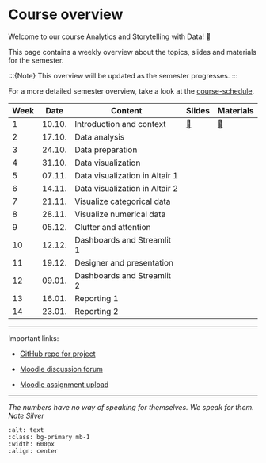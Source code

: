 # Course overview

Welcome to our course Analytics and Storytelling with Data! 👋  

This page contains a weekly overview about the topics, slides and materials for the semester.

:::{Note}
This overview will be updated as the semester progresses.
:::

For a more detailed semester overview, take a look at the [course-schedule](../docs/course-schedule.md). 


|	Week	|	Date	|	Content	|	Slides	|	Materials	|	
|	---	|	---	|	---	|	---	|	---	|	
|	1	|	10.10.	|	Introduction and context	|	[📑](https://drive.google.com/file/d/1-7yiEj7gt-dsgdlUTINQb1vlib34AHug/view?usp=sharing)	|	[📁](../weeks/week1.md)	|	
|	2	|	17.10.	|	Data analysis	|		|		|	
|	3	|	24.10.	|	Data preparation	|		|		|	
|	4	|	31.10.	|	Data visualization	|		|		|	
|	5	|	07.11.	|	Data visualization in Altair 1	|		|		|	
|	6	|	14.11.	|	Data visualization in Altair 2	|		|		|	
|	7	|	21.11.	|	Visualize categorical data	|		|		|	
|	8	|	28.11.	|	Visualize numerical data	|		|		|	
|	9	|	05.12.	|	Clutter and attention	|		|		|	
|	10	|	12.12.	|	Dashboards and Streamlit 1	|		|		|	
|	11	|	19.12.	|	Designer and presentation	|		|		|	
|	12	|	09.01.	|	Dashboards and Streamlit 2	|		|		|	
|	13	|	16.01.	|	Reporting 1	|		|		|	
|	14	|	23.01.	|	Reporting 2	|		|		|	

---

Important links:

- [GitHub repo for project](https://github.com/dst-ws22/project)

- [Moodle discussion forum](https://e-learning.hdm-stuttgart.de/moodle/mod/forum/view.php?id=214818)

- [Moodle assignment upload](https://e-learning.hdm-stuttgart.de/moodle/course/view.php?id=4535#section-1)

---


*The numbers have no way of speaking for themselves. 
We speak for them. Nate Silver*


```{image} ../_static/img/course-overview.png
:alt: text
:class: bg-primary mb-1
:width: 600px
:align: center
```
